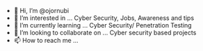 - 👋 Hi, I’m @ojornubi 
- 👀 I’m interested in ... Cyber Security, Jobs, Awareness and tips
- 🌱 I’m currently learning ... Cyber Security/ Penetration Testing
- 💞️ I’m looking to collaborate on ... Cyber security based projects
- 📫 How to reach me ...

<!---
ojornubi/ojornubi is a ✨ special ✨ repository because its `README.md` (this file) appears on your GitHub profile.
You can click the Preview link to take a look at your changes.
--->
